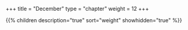 +++
title = "December"
type = "chapter"
weight = 12
+++

{{% children description="true" sort="weight" showhidden="true" %}}
